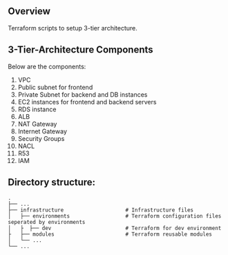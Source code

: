 ## Overview

Terraform scripts to setup 3-tier architecture.

## 3-Tier-Architecture Components
Below are the components:

1. VPC
2. Public subnet for frontend
3. Private Subnet for backend and DB instances
4. EC2 instances for frontend and backend servers
5. RDS instance
6. ALB
7. NAT Gateway
8. Internet Gateway
9. Security Groups
10. NACL
11. R53
12. IAM


## Directory structure:

    .
    ├── ...
    ├── infrastructure                    # Infrastructure files
    │   ├── environments                  # Terraform configuration files seperated by environments
    │   ├  ├── dev                        # Terraform for dev environment
    ├   ├── modules                       # Terraform reusable modules
    │   └── ...           
    └── ...

